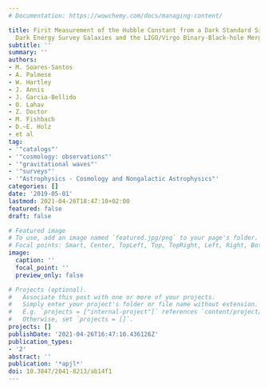 ```yaml
---
# Documentation: https://wowchemy.com/docs/managing-content/

title: First Measurement of the Hubble Constant from a Dark Standard Siren using the
  Dark Energy Survey Galaxies and the LIGO/Virgo Binary-Black-hole Merger GW170814
subtitle: ''
summary: ''
authors:
- M. Soares-Santos
- A. Palmese
- W. Hartley
- J. Annis
- J. Garcia-Bellido
- O. Lahav
- Z. Doctor
- M. Fishbach
- D.~E. Holz
- et al
tag:
- '"catalogs"'
- '"cosmology: observations"'
- '"gravitational waves"'
- '"surveys"'
- '"Astrophysics - Cosmology and Nongalactic Astrophysics"'
categories: []
date: '2019-05-01'
lastmod: 2021-04-26T18:47:10+02:00
featured: false
draft: false

# Featured image
# To use, add an image named `featured.jpg/png` to your page's folder.
# Focal points: Smart, Center, TopLeft, Top, TopRight, Left, Right, BottomLeft, Bottom, BottomRight.
image:
  caption: ''
  focal_point: ''
  preview_only: false

# Projects (optional).
#   Associate this post with one or more of your projects.
#   Simply enter your project's folder or file name without extension.
#   E.g. `projects = ["internal-project"]` references `content/project/deep-learning/index.md`.
#   Otherwise, set `projects = []`.
projects: []
publishDate: '2021-04-26T16:47:10.436126Z'
publication_types:
- '2'
abstract: ''
publication: '*apjl*'
doi: 10.3847/2041-8213/ab14f1
---
```

